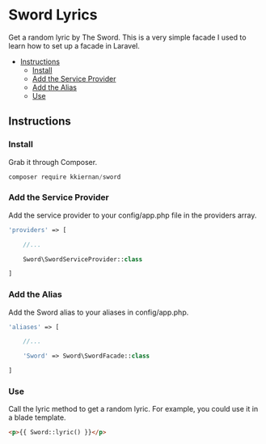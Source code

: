 # Sword Lyrics

Get a random lyric by The Sword. This is a very simple facade I used to learn how to set up a facade in Laravel.

<!-- START doctoc generated TOC please keep comment here to allow auto update -->
<!-- DON'T EDIT THIS SECTION, INSTEAD RE-RUN doctoc TO UPDATE -->


- [Instructions](#instructions)
    - [Install](#install)
    - [Add the Service Provider](#add-the-service-provider)
    - [Add the Alias](#add-the-alias)
    - [Use](#use)

<!-- END doctoc generated TOC please keep comment here to allow auto update -->

## Instructions

### Install

Grab it through Composer.

```js
composer require kkiernan/sword
```

### Add the Service Provider

Add the service provider to your config/app.php file in the providers array.

```php
'providers' => [

	//...

	Sword\SwordServiceProvider::class

]
```

### Add the Alias

Add the Sword alias to your aliases in config/app.php.

```php
'aliases' => [

	//...

	'Sword' => Sword\SwordFacade::class

]
```

### Use

Call the lyric method to get a random lyric. For example, you could use it in a blade template.

```html
<p>{{ Sword::lyric() }}</p>
```
